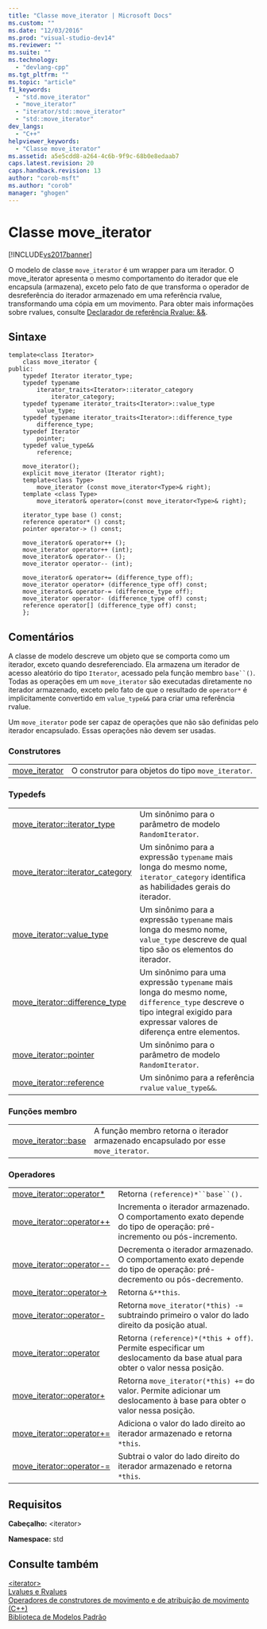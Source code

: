 ```yaml
---
title: "Classe move_iterator | Microsoft Docs"
ms.custom: ""
ms.date: "12/03/2016"
ms.prod: "visual-studio-dev14"
ms.reviewer: ""
ms.suite: ""
ms.technology: 
  - "devlang-cpp"
ms.tgt_pltfrm: ""
ms.topic: "article"
f1_keywords: 
  - "std.move_iterator"
  - "move_iterator"
  - "iterator/std::move_iterator"
  - "std::move_iterator"
dev_langs: 
  - "C++"
helpviewer_keywords: 
  - "Classe move_iterator"
ms.assetid: a5e5cdd8-a264-4c6b-9f9c-68b0e8edaab7
caps.latest.revision: 20
caps.handback.revision: 13
author: "corob-msft"
ms.author: "corob"
manager: "ghogen"
---
```

# Classe move_iterator
[!INCLUDE[vs2017banner](../assembler/inline/includes/vs2017banner.md)]

O modelo de classe `move_iterator` é um wrapper para um iterador.  O move\_iterator apresenta o mesmo comportamento do iterador que ele encapsula \(armazena\), exceto pelo fato de que transforma o operador de desreferência do iterador armazenado em uma referência rvalue, transformando uma cópia em um movimento.  Para obter mais informações sobre rvalues, consulte [Declarador de referência Rvalue: &&](../cpp/rvalue-reference-declarator-amp-amp.md).  
  
## Sintaxe  
  
```  
template<class Iterator>  
    class move_iterator {  
public:  
    typedef Iterator iterator_type;  
    typedef typename      
        iterator_traits<Iterator>::iterator_category  
            iterator_category;  
    typedef typename iterator_traits<Iterator>::value_type  
        value_type;  
    typedef typename iterator_traits<Iterator>::difference_type  
        difference_type;  
    typedef Iterator  
        pointer;  
    typedef value_type&&  
        reference;  
  
    move_iterator();  
    explicit move_iterator (Iterator right);  
    template<class Type>  
        move_iterator (const move_iterator<Type>& right);  
    template <class Type>   
        move_iterator& operator=(const move_iterator<Type>& right);  
  
    iterator_type base () const;  
    reference operator* () const;  
    pointer operator-> () const;  
  
    move_iterator& operator++ ();  
    move_iterator operator++ (int);  
    move_iterator& operator-- ();  
    move_iterator operator-- (int);  
  
    move_iterator& operator+= (difference_type off);  
    move_iterator operator+ (difference_type off) const;  
    move_iterator& operator-= (difference_type off);  
    move_iterator operator- (difference_type off) const;  
    reference operator[] (difference_type off) const;  
    };  
```  
  
## Comentários  
 A classe de modelo descreve um objeto que se comporta como um iterador, exceto quando desreferenciado.  Ela armazena um iterador de acesso aleatório do tipo `Iterator`, acessado pela função membro `base``()`.  Todas as operações em um `move_iterator` são executadas diretamente no iterador armazenado, exceto pelo fato de que o resultado de `operator*` é implicitamente convertido em `value_type&&` para criar uma referência rvalue.  
  
 Um `move_iterator` pode ser capaz de operações que não são definidas pelo iterador encapsulado.  Essas operações não devem ser usadas.  
  
### Construtores  
  
|||  
|-|-|  
|[move\_iterator](../Topic/move_iterator::move_iterator.md)|O construtor para objetos do tipo `move_iterator`.|  
  
### Typedefs  
  
|||  
|-|-|  
|[move\_iterator::iterator\_type](../Topic/move_iterator::iterator_type.md)|Um sinônimo para o parâmetro de modelo `RandomIterator`.|  
|[move\_iterator::iterator\_category](../Topic/move_iterator::iterator_category.md)|Um sinônimo para a expressão `typename` mais longa do mesmo nome, `iterator_category` identifica as habilidades gerais do iterador.|  
|[move\_iterator::value\_type](../Topic/move_iterator::value_type.md)|Um sinônimo para a expressão `typename` mais longa do mesmo nome, `value_type` descreve de qual tipo são os elementos do iterador.|  
|[move\_iterator::difference\_type](../Topic/move_iterator::difference_type.md)|Um sinônimo para uma expressão `typename` mais longa do mesmo nome, `difference_type` descreve o tipo integral exigido para expressar valores de diferença entre elementos.|  
|[move\_iterator::pointer](../Topic/move_iterator::pointer.md)|Um sinônimo para o parâmetro de modelo `RandomIterator`.|  
|[move\_iterator::reference](../Topic/move_iterator::reference.md)|Um sinônimo para a referência `rvalue` `value_type&&`.|  
  
### Funções membro  
  
|||  
|-|-|  
|[move\_iterator::base](../Topic/move_iterator::base.md)|A função membro retorna o iterador armazenado encapsulado por esse `move_iterator`.|  
  
### Operadores  
  
|||  
|-|-|  
|[move\_iterator::operator\*](../Topic/move_iterator::operator*.md)|Retorna `(reference)*``base``().`|  
|[move\_iterator::operator\+\+](../Topic/move_iterator::operator++.md)|Incrementa o iterador armazenado.  O comportamento exato depende do tipo de operação: pré\-incremento ou pós\-incremento.|  
|[move\_iterator::operator\-\-](../Topic/move_iterator::operator--.md)|Decrementa o iterador armazenado.  O comportamento exato depende do tipo de operação: pré\-decremento ou pós\-decremento.|  
|[move\_iterator::operator\-\>](../Topic/move_iterator::operator-%3E.md)|Retorna `&**this`.|  
|[move\_iterator::operator\-](../Topic/move_iterator::operator-.md)|Retorna `move_iterator(*this) -=` subtraindo primeiro o valor do lado direito da posição atual.|  
|[move\_iterator::operator](../Topic/move_iterator::operator.md)|Retorna `(reference)*(*this + off)`.  Permite especificar um deslocamento da base atual para obter o valor nessa posição.|  
|[move\_iterator::operator\+](../Topic/move_iterator::operator+.md)|Retorna `move_iterator(*this) +=` do valor.  Permite adicionar um deslocamento à base para obter o valor nessa posição.|  
|[move\_iterator::operator\+\=](../Topic/move_iterator::operator+=.md)|Adiciona o valor do lado direito ao iterador armazenado e retorna `*this`.|  
|[move\_iterator::operator\-\=](../Topic/move_iterator::operator-=.md)|Subtrai o valor do lado direito do iterador armazenado e retorna `*this`.|  
  
## Requisitos  
 **Cabeçalho:** \<iterator\>  
  
 **Namespace:** std  
  
## Consulte também  
 [\<iterator\>](../standard-library/iterator.md)   
 [Lvalues e Rvalues](../Topic/Lvalues%20and%20Rvalues%20\(Visual%20C++\).md)   
 [Operadores de construtores de movimento e de atribuição de movimento \(C\+\+\)](../Topic/Move%20Constructors%20and%20Move%20Assignment%20Operators%20\(C++\).md)   
 [Biblioteca de Modelos Padrão](../misc/standard-template-library.md)